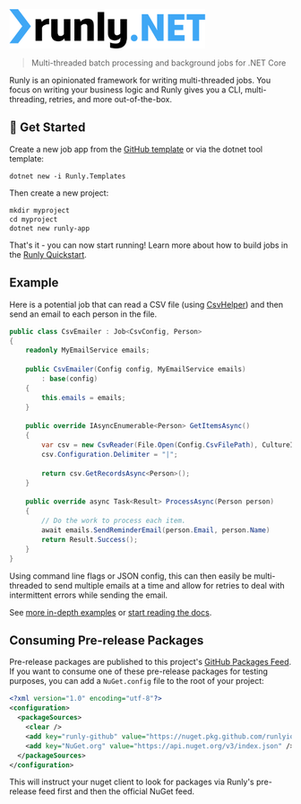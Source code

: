 <img src="logo.svg" width="350" alt="Runly.NET" />

> Multi-threaded batch processing and background jobs for .NET Core

Runly is an opinionated framework for writing multi-threaded jobs. You focus on writing your business logic and Runly gives you a CLI, multi-threading, retries, and more out-of-the-box.

## :rocket: Get Started

Create a new job app from the [GitHub template](https://github.com/runlyio/template-dotnet) or via the dotnet tool template:

```
dotnet new -i Runly.Templates
```

Then create a new project:

```
mkdir myproject
cd myproject
dotnet new runly-app
```

That's it - you can now start running! Learn more about how to build jobs in the [Runly Quickstart](https://www.runly.io/docs/building/).

## Example

Here is a potential job that can read a CSV file (using [CsvHelper](https://joshclose.github.io/CsvHelper/)) and then send an email to each person in the file.

```c#
public class CsvEmailer : Job<CsvConfig, Person>
{
    readonly MyEmailService emails;

    public CsvEmailer(Config config, MyEmailService emails)
        : base(config)
    {
        this.emails = emails;
    }

    public override IAsyncEnumerable<Person> GetItemsAsync()
    {
        var csv = new CsvReader(File.Open(Config.CsvFilePath), CultureInfo.InvariantCulture);
        csv.Configuration.Delimiter = "|";

        return csv.GetRecordsAsync<Person>();
    }

    public override async Task<Result> ProcessAsync(Person person)
    {
        // Do the work to process each item.
        await emails.SendReminderEmail(person.Email, person.Name)
        return Result.Success();
    }
}
```

Using command line flags or JSON config, this can then easily be multi-threaded to send multiple emails at a time and allow for retries to deal with intermittent errors while sending the email.

See [more in-depth examples](./examples) or [start reading the docs](https://www.runly.io/docs/).

## Consuming Pre-release Packages

Pre-release packages are published to this project's [GitHub Packages Feed](https://github.com/runlyio/netcore/packages). If you want to consume one of these pre-release packages for testing purposes, you can add a `NuGet.config` file to the root of your project:

```xml
<?xml version="1.0" encoding="utf-8"?>
<configuration>
  <packageSources>
    <clear />
    <add key="runly-github" value="https://nuget.pkg.github.com/runlyio/index.json" />
    <add key="NuGet.org" value="https://api.nuget.org/v3/index.json" />
  </packageSources>
</configuration>
```

This will instruct your nuget client to look for packages via Runly's pre-release feed first and then the official NuGet feed.
